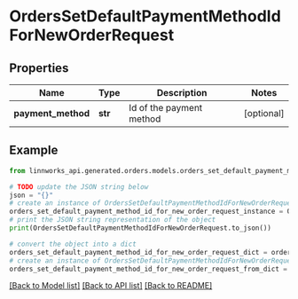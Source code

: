 # OrdersSetDefaultPaymentMethodIdForNewOrderRequest


## Properties

Name | Type | Description | Notes
------------ | ------------- | ------------- | -------------
**payment_method** | **str** | Id of the payment method | [optional] 

## Example

```python
from linnworks_api.generated.orders.models.orders_set_default_payment_method_id_for_new_order_request import OrdersSetDefaultPaymentMethodIdForNewOrderRequest

# TODO update the JSON string below
json = "{}"
# create an instance of OrdersSetDefaultPaymentMethodIdForNewOrderRequest from a JSON string
orders_set_default_payment_method_id_for_new_order_request_instance = OrdersSetDefaultPaymentMethodIdForNewOrderRequest.from_json(json)
# print the JSON string representation of the object
print(OrdersSetDefaultPaymentMethodIdForNewOrderRequest.to_json())

# convert the object into a dict
orders_set_default_payment_method_id_for_new_order_request_dict = orders_set_default_payment_method_id_for_new_order_request_instance.to_dict()
# create an instance of OrdersSetDefaultPaymentMethodIdForNewOrderRequest from a dict
orders_set_default_payment_method_id_for_new_order_request_from_dict = OrdersSetDefaultPaymentMethodIdForNewOrderRequest.from_dict(orders_set_default_payment_method_id_for_new_order_request_dict)
```
[[Back to Model list]](../README.md#documentation-for-models) [[Back to API list]](../README.md#documentation-for-api-endpoints) [[Back to README]](../README.md)


